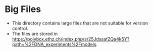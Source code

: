 # Big Files
- This directory contains large files that are not suitable for version control.
- The files are stored in https://polybox.ethz.ch/index.php/s/25JdssafZQa4k5Y?path=%2FDNA_experiments%2Fmodels.
